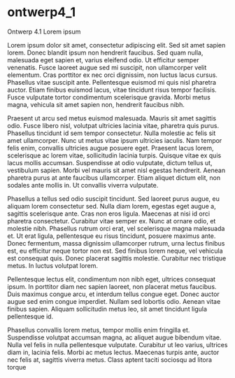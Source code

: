 # ontwerp4_1
Ontwerp 4.1
Lorem ipsum

Lorem ipsum dolor sit amet, consectetur adipiscing elit. Sed sit amet sapien lorem. Donec blandit ipsum non hendrerit faucibus. Sed quam nulla, malesuada eget sapien et, varius eleifend odio. Ut efficitur semper venenatis. Fusce laoreet augue sed mi suscipit, non ullamcorper velit elementum. Cras porttitor ex nec orci dignissim, non luctus lacus cursus. Phasellus vitae suscipit ante. Pellentesque euismod mi quis nisl pharetra auctor. Etiam finibus euismod lacus, vitae tincidunt risus tempor facilisis. Fusce vulputate tortor condimentum scelerisque gravida. Morbi metus magna, vehicula sit amet sapien non, hendrerit faucibus nibh.

Praesent ut arcu sed metus euismod malesuada. Mauris sit amet sagittis odio. Fusce libero nisl, volutpat ultricies lacinia vitae, pharetra quis purus. Phasellus tincidunt id sem tempor consectetur. Nulla molestie ac felis sit amet ullamcorper. Nunc ut metus vitae ipsum ultricies iaculis. Nam tempor felis enim, convallis ultricies augue posuere eget. Praesent lacus lorem, scelerisque ac lorem vitae, sollicitudin lacinia turpis. Quisque vitae ex quis lacus mollis accumsan. Suspendisse at odio vulputate, dictum tellus ut, vestibulum sapien. Morbi vel mauris sit amet nisl egestas hendrerit. Aenean pharetra purus at ante faucibus ullamcorper. Etiam aliquet dictum elit, non sodales ante mollis in. Ut convallis viverra vulputate.

Phasellus a tellus sed odio suscipit tincidunt. Sed laoreet purus augue, eu aliquam lorem consectetur sed. Nulla diam lorem, egestas eget augue a, sagittis scelerisque ante. Cras non eros ligula. Maecenas at nisi id orci pharetra consectetur. Curabitur vitae semper ex. Nunc at ornare odio, et molestie nibh. Phasellus rutrum orci erat, vel scelerisque magna malesuada et. Ut erat ligula, pellentesque eu risus tincidunt, posuere maximus ante. Donec fermentum, massa dignissim ullamcorper rutrum, urna lectus finibus est, eu efficitur neque tortor non est. Sed finibus lorem neque, vel vehicula est consequat quis. Donec placerat sagittis molestie. Curabitur nec tristique metus. In luctus volutpat lorem.

Pellentesque lectus elit, condimentum non nibh eget, ultrices consequat ipsum. In porttitor diam nec sapien laoreet, non placerat metus faucibus. Duis maximus congue arcu, et interdum tellus congue eget. Donec auctor augue sed enim congue imperdiet. Nullam sed lobortis odio. Aenean vitae finibus sapien. Aliquam sollicitudin metus leo, sit amet tincidunt ligula pellentesque id.

Phasellus convallis lorem metus, tempor mollis enim fringilla et. Suspendisse volutpat accumsan magna, ac aliquet augue bibendum vitae. Nulla vel felis in nulla pellentesque vulputate. Curabitur ut leo varius, ultrices diam in, lacinia felis. Morbi ac metus lectus. Maecenas turpis ante, auctor nec felis at, sagittis viverra metus. Class aptent taciti sociosqu ad litora torque
